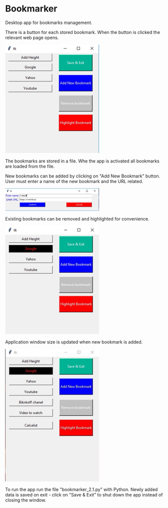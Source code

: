 # Bookmarker

Desktop app for bookmarks management. 

There is a button for each stored bookmark. When the button
is clicked the relevant web page opens.

<img src="https://github.com/EvgeniyJeka/Bookmarker/blob/master/bookmarker_1.jpg" alt="Screenshot" width="300" />

The bookmarks are stored in a file. Whe the app
is activated all bookmarks are loaded from the file.

New bookmarks can be added by clicking on "Add New Bookmark" button.
User must enter a name of the new bookmark and the URL related.

<img src="https://github.com/EvgeniyJeka/Bookmarker/blob/master/bookmarker_3.jpg" alt="Screenshot" width="300" />

Existing bookmarks can be removed and highlighted for convenience.

<img src="https://github.com/EvgeniyJeka/Bookmarker/blob/master/bookmarker_2.jpg" alt="Screenshot" width="300" />


Application window size is updated when new bookmark is added.

<img src="https://github.com/EvgeniyJeka/Bookmarker/blob/master/bookmarker_4.jpg" alt="Screenshot" width="300" />

To run the app run the file "bookmarker_2.1.py" with Python.
Newly added data is saved on exit - click on "Save & Exit" to shut down the app instead of closing the window.


